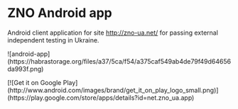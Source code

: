 ZNO Android app
=
Android client application for site http://zno-ua.net/ for passing external independent testing in Ukraine.
<p>
![android-app](https://habrastorage.org/files/a37/5ca/f54/a375caf549ab4de79f49d64656da993f.png)
<p>
[![Get it on Google Play](http://www.android.com/images/brand/get_it_on_play_logo_small.png)](https://play.google.com/store/apps/details?id=net.zno_ua.app)

